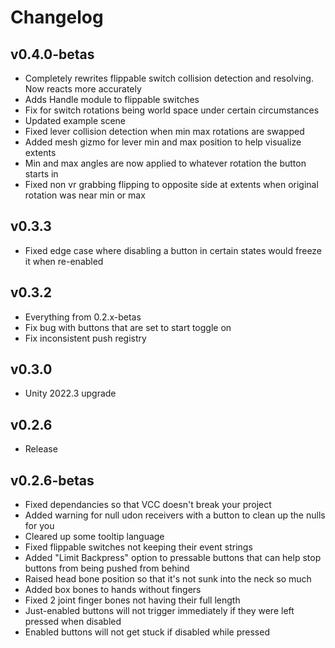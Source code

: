 # Changelog

## v0.4.0-betas
- Completely rewrites flippable switch collision detection and resolving. Now reacts more accurately
- Adds Handle module to flippable switches
- Fix for switch rotations being world space under certain circumstances
- Updated example scene
- Fixed lever collision detection when min max rotations are swapped
- Added mesh gizmo for lever min and max position to help visualize extents
- Min and max angles are now applied to whatever rotation the button starts in
- Fixed non vr grabbing flipping to opposite side at extents when original rotation was near min or max

## v0.3.3
- Fixed edge case where disabling a button in certain states would freeze it when re-enabled

## v0.3.2
- Everything from 0.2.x-betas
- Fix bug with buttons that are set to start toggle on
- Fix inconsistent push registry

## v0.3.0
- Unity 2022.3 upgrade

## v0.2.6
- Release

## v0.2.6-betas
- Fixed dependancies so that VCC doesn't break your project
- Added warning for null udon receivers with a button to clean up the nulls for you
- Cleared up some tooltip language
- Fixed flippable switches not keeping their event strings
- Added "Limit Backpress" option to pressable buttons that can help stop buttons from being pushed from behind
- Raised head bone position so that it's not sunk into the neck so much
- Added box bones to hands without fingers
- Fixed 2 joint finger bones not having their full length
- Just-enabled buttons will not trigger immediately if they were left pressed when disabled
- Enabled buttons will not get stuck if disabled while pressed